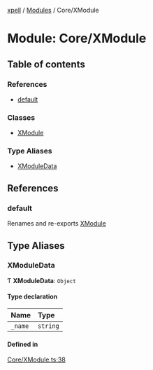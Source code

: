 [xpell](../README.md) / [Modules](../modules.md) / Core/XModule

# Module: Core/XModule

## Table of contents

### References

- [default](Core_XModule.md#default)

### Classes

- [XModule](../classes/Core_XModule.XModule.md)

### Type Aliases

- [XModuleData](Core_XModule.md#xmoduledata)

## References

### default

Renames and re-exports [XModule](../classes/Core_XModule.XModule.md)

## Type Aliases

### XModuleData

Ƭ **XModuleData**: `Object`

#### Type declaration

| Name | Type |
| :------ | :------ |
| `_name` | `string` |

#### Defined in

[Core/XModule.ts:38](https://github.com/fridman-tamir/XPell/blob/be3d5a4/src/Core/XModule.ts#L38)
